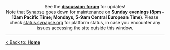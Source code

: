 

<div align="center" class="alert alert-info">
See the <strong><a href="https://www.synapse.org/#!Synapse:syn18058986/discussion/" target="_blank">discussion forum</a></strong> for updates!
</div>


<div align="center" class="alert alert-warning">
Note that Synapse goes down for maintenance on <strong>Sunday evenings (8pm - 12am Pacific Time; Mondays, 5-9am Central European Time)</strong>. Please check <a href="http://status.synapse.org/" target="_blank">status.synapse.org</a> for platform status, in case you encounter any issues accessing the site outside this window.
</div>

---

[< Back to: **Home**](#!Synapse:syn18058986/wiki/)